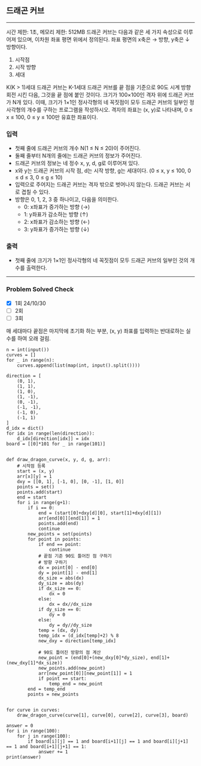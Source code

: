 ## 드래곤 커브

---

시간 제한: 1초, 메모리 제한: 512MB
드래곤 커브는 다음과 같은 세 가지 속성으로 이루어져 있으며, 이차원 좌표 평면 위에서 정의된다. 
좌표 평면의 x축은 → 방향, y축은 ↓ 방향이다.

1. 시작점
2. 시작 방향
3. 세대

K(K > 1)세대 드래곤 커브는 K-1세대 드래곤 커브를 끝 점을 기준으로 90도 시계 방향 회전 시킨 다음, 그것을 끝 점에 붙인 것이다.
크기가 100×100인 격자 위에 드래곤 커브가 N개 있다. 이때, 크기가 1×1인 정사각형의 
네 꼭짓점이 모두 드래곤 커브의 일부인 정사각형의 개수를 구하는 프로그램을 작성하시오. 
격자의 좌표는 (x, y)로 나타내며, 0 ≤ x ≤ 100, 0 ≤ y ≤ 100만 유효한 좌표이다.

### 입력

- 첫째 줄에 드래곤 커브의 개수 N(1 ≤ N ≤ 20)이 주어진다. 
- 둘째 줄부터 N개의 줄에는 드래곤 커브의 정보가 주어진다. 
- 드래곤 커브의 정보는 네 정수 x, y, d, g로 이루어져 있다.
- x와 y는 드래곤 커브의 시작 점, d는 시작 방향, g는 세대이다. (0 ≤ x, y ≤ 100, 0 ≤ d ≤ 3, 0 ≤ g ≤ 10)
- 입력으로 주어지는 드래곤 커브는 격자 밖으로 벗어나지 않는다. 드래곤 커브는 서로 겹칠 수 있다.
- 방향은 0, 1, 2, 3 중 하나이고, 다음을 의미한다.
  - 0: x좌표가 증가하는 방향 (→)
  - 1: y좌표가 감소하는 방향 (↑)
  - 2: x좌표가 감소하는 방향 (←)
  - 3: y좌표가 증가하는 방향 (↓)

### 출력

- 첫째 줄에 크기가 1×1인 정사각형의 네 꼭짓점이 모두 드래곤 커브의 일부인 것의 개수를 출력한다.

---
### Problem Solved Check
- [x] 1회 24/10/30
- [ ] 2회
- [ ] 3회

매 세대마다 끝점은 마지막에 초기화 하는 부분, (x, y) 좌표를 입력하는 반대로하는 실수를 하여 오래 걸림.
~~~
n = int(input())
curves = []
for _ in range(n):
    curves.append(list(map(int, input().split())))

direction = [
    (0, 1),
    (1, 1),
    (1, 0),
    (1, -1),
    (0, -1),
    (-1, -1),
    (-1, 0),
    (-1, 1)
]
d_idx = dict()
for idx in range(len(direction)):
    d_idx[direction[idx]] = idx
board = [[0]*101 for _ in range(101)]


def draw_dragon_curve(x, y, d, g, arr):
    # 시작점 등록
    start = (x, y)
    arr[x][y] = 1
    dxy = [[0, 1], [-1, 0], [0, -1], [1, 0]]
    points = set()
    points.add(start)
    end = start
    for i in range(g+1):
        if i == 0:
            end = (start[0]+dxy[d][0], start[1]+dxy[d][1])
            arr[end[0]][end[1]] = 1
            points.add(end)
            continue
        new_points = set(points)
        for point in points:
            if end == point:
                continue
            # 끝점 기준 90도 틀어진 점 구하기
            # 방향 구하기
            dx = point[0] - end[0]
            dy = point[1] - end[1]
            dx_size = abs(dx)
            dy_size = abs(dy)
            if dx_size == 0:
                dx = 0
            else:
                dx = dx//dx_size
            if dy_size == 0:
                dy = 0
            else:
                dy = dy//dy_size
            temp = (dx, dy)
            temp_idx = (d_idx[temp]+2) % 8
            new_dxy = direction[temp_idx]

            # 90도 틀어진 방향의 점 계산
            new_point = (end[0]+(new_dxy[0]*dy_size), end[1]+(new_dxy[1]*dx_size))
            new_points.add(new_point)
            arr[new_point[0]][new_point[1]] = 1
            if point == start:
                temp_end = new_point
        end = temp_end
        points = new_points


for curve in curves:
    draw_dragon_curve(curve[1], curve[0], curve[2], curve[3], board)

answer = 0
for i in range(100):
    for j in range(100):
        if board[i][j] == 1 and board[i+1][j] == 1 and board[i][j+1] == 1 and board[i+1][j+1] == 1:
            answer += 1
print(answer)

~~~
